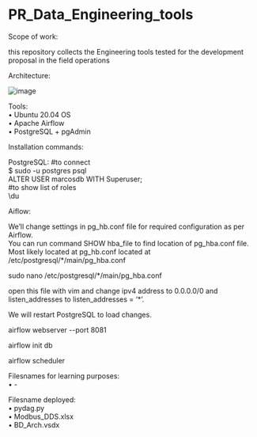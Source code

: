 # PR_Data_Engineering_tools


Scope of work:

this repository collects the Engineering tools tested for the development proposal in the field operations

Architecture:

![image](https://user-images.githubusercontent.com/31476977/119668857-e9b90080-be0d-11eb-889f-773e306c353f.png)


Tools:\
•	Ubuntu 20.04 OS\
•	Apache Airflow\
•	PostgreSQL + pgAdmin


Installation commands:

PostgreSQL:
#to connect\
$ sudo -u postgres psql\
ALTER USER marcosdb WITH Superuser;\
#to show list of roles\
\du

Aiflow:

We’ll change settings in pg_hb.conf file for required configuration as per Airflow.\
You can run command SHOW hba_file to find location of pg_hba.conf file.
Most likely located at pg_hb.conf located at /etc/postgresql/*/main/pg_hba.conf

sudo nano /etc/postgresql/*/main/pg_hba.conf

open this file with vim and change ipv4 address to 0.0.0.0/0 and listen_addresses to listen_addresses = ‘*’.

We will restart PostgreSQL to load changes.

airflow webserver --port 8081

airflow init db

airflow scheduler


Filesnames for learning purposes:\
•	-

Filesname deployed:\
•	pydag.py\
•	Modbus_DDS.xlsx\
•	BD_Arch.vsdx



